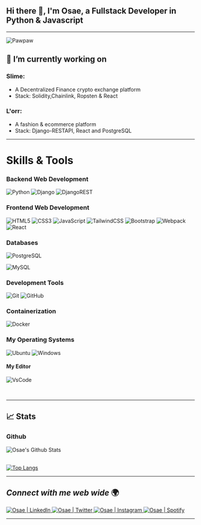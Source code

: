 ## Hi there 👋, I'm Osae, a Fullstack Developer in Python & Javascript
---
<div align="start">

![Pawpaw](https://media.giphy.com/media/0yXjVvEM2VWUX2CWpE/giphy.gif)

## 🔭 I’m currently working on
<h3>Slime:</h3>
<ul>
  <li>A Decentralized Finance crypto exchange platform</li>
  <li>Stack: Solidity,Chainlink, Ropsten & React </li>
</ul>

<h3>L'orr:</h3>
<ul>
  <li>A fashion & ecommerce platform</li>
  <li>Stack: Django-RESTAPI, React and PostgreSQL</li>
</ul>

---
# Skills & Tools
### Backend Web Development
![Python](https://img.shields.io/badge/python-3670A0?style=for-the-badge&logo=python&logoColor=ffdd54)
![Django](https://img.shields.io/badge/django-%23092E20.svg?style=for-the-badge&logo=django&logoColor=white)
![DjangoREST](https://img.shields.io/badge/DJANGO-REST-ff1709?style=for-the-badge&logo=django&logoColor=white&color=ff1709&labelColor=gray)


### Frontend Web Development
![HTML5](https://img.shields.io/badge/html5-%23E34F26.svg?style=for-the-badge&logo=html5&logoColor=white)
![CSS3](https://img.shields.io/badge/css3-%231572B6.svg?style=for-the-badge&logo=css3&logoColor=white)
![JavaScript](https://img.shields.io/badge/javascript-%23323330.svg?style=for-the-badge&logo=javascript&logoColor=%23F7DF1E)
![TailwindCSS](https://img.shields.io/badge/tailwindcss-%2338B2AC.svg?style=for-the-badge&logo=tailwind-css&logoColor=white)
![Bootstrap](https://img.shields.io/badge/bootstrap-%23563D7C.svg?style=for-the-badge&logo=bootstrap&logoColor=white)
![Webpack](https://img.shields.io/badge/webpack-%238DD6F9.svg?style=for-the-badge&logo=webpack&logoColor=black)
![React](https://img.shields.io/badge/react-%2320232a.svg?style=for-the-badge&logo=react&logoColor=%2361DAFB)


### Databases
![PostgreSQL](https://img.shields.io/badge/PostgreSQL-informational?style=for-the-badge&logo=PostgreSQL&logoColor=white)

![MySQL](https://img.shields.io/badge/MySQL-informational?style=for-the-badge&logo=MySQL&logoColor=white)

### Development Tools 
![Git](https://img.shields.io/badge/git-%23F05033.svg?style=for-the-badge&logo=git&logoColor=white)
![GitHub](https://img.shields.io/badge/github-%23121011.svg?style=for-the-badge&logo=github&logoColor=white)

### Containerization
![Docker](https://img.shields.io/badge/docker-%230db7ed.svg?style=for-the-badge&logo=docker&logoColor=white)


### My Operating Systems
![Ubuntu](https://img.shields.io/badge/Ubuntu-E95420?style=for-the-badge&logo=ubuntu&logoColor=white)
![Windows](https://img.shields.io/badge/Windows-blue?style=for-the-badge&logo=windows&logoColor=white)

#### My Editor
![VsCode](https://img.shields.io/badge/VSCODE-blue.svg?&style=for-the-badge&logo=visualstudiocode&logoColor=white)

<br>

***
## 📈 Stats 
### Github
<img align="start" src="https://github-readme-stats.vercel.app/api?username=OsaeAddo&include_all_commits=true&count_private=true&show_icons=true&line_height=20&title_color=7A7ADB&icon_color=2234AE&text_color=D3D3D3&bg_color=0,000000,130F40" alt="Osae's Github Stats">
<br>
<br>

[![Top Langs](https://github-readme-stats.vercel.app/api/top-langs/?username=OsaeAddo&hide=css&show_icons=true&theme=radical)](https://github.com/OsaeAddo)


<!-- ### Wakatime -->
<!--START_SECTION:waka-->
<!--END_SECTION:waka-->
 
***

## <i>Connect with me web wide </i>🌍 <br>

<a href="https://www.linkedin.com/in/emmanuel-osae-addo" target="_blank">
 <img src="https://img.shields.io/badge/LinkedIn-%230077B5.svg?&style=flat-square&logo=linkedin&logoColor=white" alt="Osae | LinkedIn">
</a>

<a href="[https://twitter.com/ABSphreak](https://twitter.com/Osae__)" target="_blank">
 <img src="https://img.shields.io/badge/Twitter-%231DA1F2.svg?&style=flat-square&logo=twitter&logoColor=white" alt="Osae | Twitter">
</a>

<a href="[https://www.instagram.com/absphreak](https://www.instagram.com/osaeaddo_/)" target="_blank">
 <img src="https://img.shields.io/badge/Instagram-%23E4405F.svg?&style=flat-square&logo=instagram&logoColor=white" alt="Osae | Instagram">
</a>


<a href="https://open.spotify.com/user/313zvouzyyejcwxcvy74niiuuzka?si=8a2597a506af407e" target="_blank">
 <img src="https://img.shields.io/badge/Spotify-%231ED760.svg?&style=flat-square&logo=spotify&logoColor=white" alt="Osae | Spotify">
</a>

<br />

***
 
<!--  ![ReadMe Card](https://github-readme-stats.vercel.app/api/pin/?username=OsaeAddo&repo=Url-shortening-api) -->
</div>





<!--
**OsaeAddo/OsaeAddo** is a ✨ _special_ ✨ repository because its `README.md` (this file) appears on your GitHub profile.

Here are some ideas to get you started:

- 🔭 I’m currently working on ...
- 🌱 I’m currently learning ...
- 👯 I’m looking to collaborate on ...
- 🤔 I’m looking for help with ...
- 💬 Ask me about ...
- 📫 How to reach me: ...
- 😄 Pronouns: ...
- ⚡ Fun fact: ...
-->
